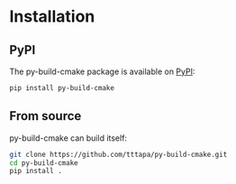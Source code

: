 # Installation

## PyPI

The py-build-cmake package is available on
[PyPI](https://pypi.org/project/py-build-cmake/):

```sh
pip install py-build-cmake
```

## From source

py-build-cmake can build itself:

```sh
git clone https://github.com/tttapa/py-build-cmake.git
cd py-build-cmake
pip install .
```
